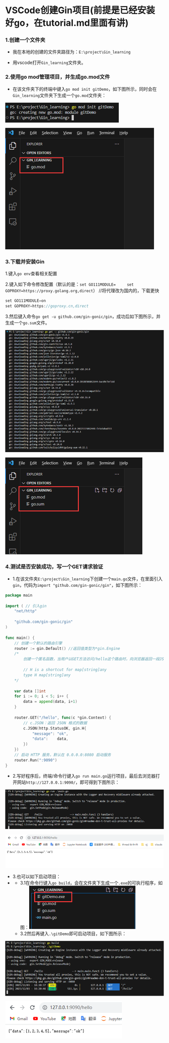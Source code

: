 # VSCode创建Gin项目(前提是已经安装好go，在tutorial.md里面有讲)

### 1.创建一个文件夹

- 我在本地的创建的文件夹路径为：`E:\project\Gin_learning`

- 用vscode打开`Gin_learning`文件夹。

### 2.使用go mod管理项目，并生成go.mod文件

- 在该文件夹下的终端中键入`go mod init gitDemo`，如下图所示，同时会在`Gin_learning`文件夹下生成一个`go.mod`文件夹：

![image-20231203155427848](./../../../images/image-20231203155427848.png)

![image-20231203155551251](./../../../images/image-20231203155551251.png)

### 3.下载并安装Gin

1.键入`go env`查看相关配置

2.键入如下命令修改配置（默认的是：`set GO111MODULE=     set GOPROXY=https://proxy.golang.org,direct`）  //将代理改为国内的，下载更快

```go
set GO111MODULE=on
set GOPROXY=https://goproxy.cn,direct
```

3.然后键入命令`go get -u github.com/gin-gonic/gin`，成功后如下图所示，并生成一个`go.sum`文件。

![image-20231203160244378](./../../../images/image-20231203160244378.png)

![image-20231203160306877](./../../../images/image-20231203160306877.png)

### 4.测试是否安装成功，写一个GET请求验证

- 1.在该文件夹`E:\project\Gin_learning`下创建一个`main.go`文件，在里面引入`gin`，代码为`import "github.com/gin-gonic/gin"`，如下图所示：

```go
package main

import ( // 引入gin
	"net/http"

	"github.com/gin-gonic/gin"
)

func main() {
	// 创建一个默认的路由引擎
	router := gin.Default() //返回值类型为*gin.Engine
	/*
		创建一个匿名函数，当用户以GET方法访问/hello这个路由时，向浏览器返回一段JSON字符串。

		// H is a shortcut for map[string]any
		type H map[string]any
	*/

	var data []int
	for i := 0; i < 5; i++ {
		data = append(data, i+1)
	}

	router.GET("/hello", func(c *gin.Context) {
		// c.JSON：返回 JSON 格式的数据
		c.JSON(http.StatusOK, gin.H{
			"message": "ok",
			"data":    data,
		})
	})
	// 启动 HTTP 服务，默认在 0.0.0.0:8080 启动服务
	router.Run(":9090")
}

```

- 2.写好程序后，终端/命令行键入`go run main.go`运行项目，最后去浏览器打开网站`http://127.0.0.1:9090/`，即可得到下图所示：

![image-20231203161806540](./../../../images/image-20231203161806540.png)

![image-20231203161851422](./../../../images/image-20231203161851422.png)

- 3.也可以如下启动项目：
- - 3.1在命令行键入`go build`，会在文件夹下生成一个`.exe`的可执行程序，如图：![image-20231203162404368](./../../../images/image-20231203162404368.png)
  - 3.2然后再键入`.\gitDemo`即可启动项目，如下图所示：

![image-20231203162516810](./../../../images/image-20231203162516810.png)

![image-20231203162532786](./../../../images/image-20231203162532786.png)